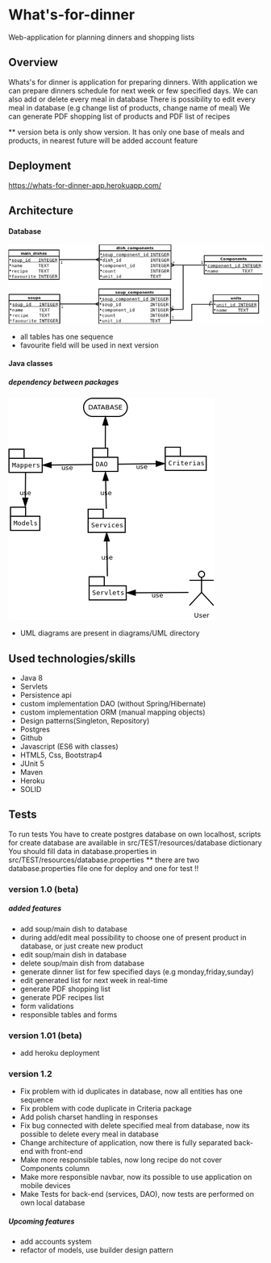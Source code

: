 # What's-for-dinner
Web-application for planning dinners and shopping lists

## Overview
Whats's for dinner is application for preparing dinners.
With application we can prepare dinners schedule for next week or few specified days.
We can also add or delete every meal in database
There is possibility to edit every meal in database 
(e.g change list of products, change name of meal)
We can generate PDF shopping list of products and PDF list of recipes

** version beta is only show version. It has only one base of meals and products,
in nearest future will be added account feature

## Deployment
https://whats-for-dinner-app.herokuapp.com/

## Architecture
#### Database
![Alt text](diagrams/ERD/ERD.png?raw=true "ERD")
- all tables has one sequence
- favourite field will be used in next version
#### Java classes
##### dependency between packages
![Alt text](diagrams/packages_dependecy.png?raw=true "ERD")
- UML diagrams are present in diagrams/UML directory
## Used technologies/skills
- Java 8
- Servlets
- Persistence api
- custom implementation DAO (without Spring/Hibernate)
- custom implementation ORM (manual mapping objects)
- Design patterns(Singleton, Repository)
- Postgres
- Github
- Javascript (ES6 with classes)
- HTML5, Css, Bootstrap4
- JUnit 5
- Maven
- Heroku
- SOLID

## Tests
To run tests You have to create postgres database on own localhost,
scripts for create database are available in src/TEST/resources/database dictionary
You should fill data in database.properties in src/TEST/resources/database.properties
** there are two database.properties file one for deploy and one for test !!

### version 1.0 (beta)
##### added features
- add soup/main dish to database
- during add/edit meal possibility to choose one of present product in database, or just create new product
- edit soup/main dish in database
- delete soup/main dish from database
- generate dinner list for few specified days (e.g monday,friday,sunday)
- edit generated list for next week in real-time
- generate PDF shopping list
- generate PDF recipes list
- form validations
- responsible tables and forms

### version 1.01 (beta)
- add heroku deployment

### version 1.2
- Fix problem with id duplicates in database, now all entities has one sequence
- Fix problem with code duplicate in Criteria package
- Add polish charset handling in responses
- Fix bug connected with delete specified meal from database, now its possible to delete every meal in database
- Change architecture of application, now there is fully separated back-end with front-end
- Make more responsible tables, now long recipe do not cover Components column
- Make more responsible navbar, now its possible to use application on mobile devices
- Make Tests for back-end (services, DAO), now tests are performed on own local database

##### Upcoming features
- add accounts system
- refactor of models, use builder design pattern